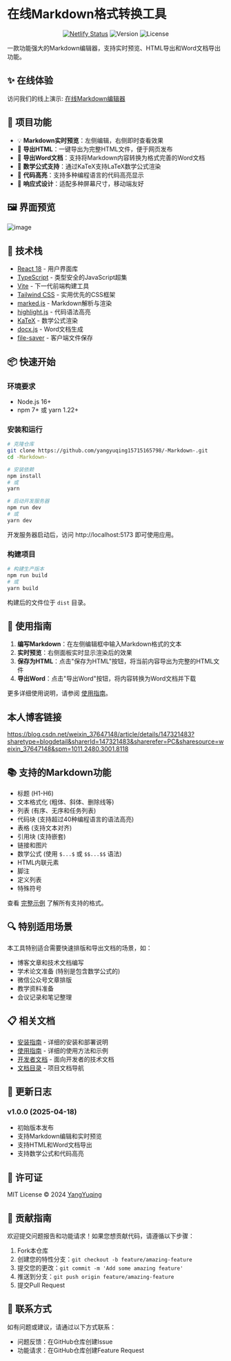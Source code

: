 # 在线Markdown格式转换工具

<div align="center">

[![Netlify Status](https://api.netlify.com/api/v1/badges/729906/deploy-status)](https://enchanting-froyo-729906.netlify.app/)
![Version](https://img.shields.io/badge/version-1.0.0-blue.svg)
![License](https://img.shields.io/badge/license-MIT-green.svg)

</div>

一款功能强大的Markdown编辑器，支持实时预览、HTML导出和Word文档导出功能。

## ✨ 在线体验

访问我们的线上演示: [在线Markdown编辑器](https://enchanting-froyo-729906.netlify.app/)

## 🚀 项目功能

- 💡 **Markdown实时预览**：左侧编辑，右侧即时查看效果
- 📑 **导出HTML**：一键导出为完整HTML文件，便于网页发布
- 📝 **导出Word文档**：支持将Markdown内容转换为格式完善的Word文档
- 🧮 **数学公式支持**：通过KaTeX支持LaTeX数学公式渲染
- 🎨 **代码高亮**：支持多种编程语言的代码高亮显示
- 📱 **响应式设计**：适配多种屏幕尺寸，移动端友好

## 🖼️ 界面预览
![image](https://github.com/user-attachments/assets/4ae3b3cc-5858-4536-8247-5657682172d2)


## 🔧 技术栈

- [React 18](https://reactjs.org/) - 用户界面库
- [TypeScript](https://www.typescriptlang.org/) - 类型安全的JavaScript超集
- [Vite](https://vitejs.dev/) - 下一代前端构建工具
- [Tailwind CSS](https://tailwindcss.com/) - 实用优先的CSS框架
- [marked.js](https://marked.js.org/) - Markdown解析与渲染
- [highlight.js](https://highlightjs.org/) - 代码语法高亮
- [KaTeX](https://katex.org/) - 数学公式渲染
- [docx.js](https://docx.js.org/) - Word文档生成
- [file-saver](https://github.com/eligrey/FileSaver.js/) - 客户端文件保存

## 📦 快速开始

### 环境要求

- Node.js 16+ 
- npm 7+ 或 yarn 1.22+

### 安装和运行

```bash
# 克隆仓库
git clone https://github.com/yangyuqing15715165798/-Markdown-.git
cd -Markdown-

# 安装依赖
npm install
# 或
yarn

# 启动开发服务器
npm run dev
# 或
yarn dev
```

开发服务器启动后，访问 http://localhost:5173 即可使用应用。

### 构建项目

```bash
# 构建生产版本
npm run build
# 或
yarn build
```

构建后的文件位于 `dist` 目录。

## 📖 使用指南

1. **编写Markdown**：在左侧编辑框中输入Markdown格式的文本
2. **实时预览**：右侧面板实时显示渲染后的效果
3. **保存为HTML**：点击"保存为HTML"按钮，将当前内容导出为完整的HTML文件
4. **导出Word**：点击"导出Word"按钮，将内容转换为Word文档并下载

更多详细使用说明，请参阅 [使用指南](./USAGE.md)。
## 本人博客链接
https://blog.csdn.net/weixin_37647148/article/details/147321483?sharetype=blogdetail&sharerId=147321483&sharerefer=PC&sharesource=weixin_37647148&spm=1011.2480.3001.8118

## 📚 支持的Markdown功能

- 标题 (H1-H6)
- 文本格式化 (粗体、斜体、删除线等)
- 列表 (有序、无序和任务列表)
- 代码块 (支持超过40种编程语言的语法高亮)
- 表格 (支持文本对齐)
- 引用块 (支持嵌套)
- 链接和图片
- 数学公式 (使用 `$...$` 或 `$$...$$` 语法)
- HTML内联元素
- 脚注
- 定义列表
- 特殊符号

查看 [完整示例](./docs/examples/example.md) 了解所有支持的格式。

## 🔍 特别适用场景

本工具特别适合需要快速排版和导出文档的场景，如：

- 博客文章和技术文档编写
- 学术论文准备 (特别是包含数学公式的)
- 微信公众号文章排版
- 教学资料准备
- 会议记录和笔记整理

## 📋 相关文档

- [安装指南](./INSTALL.md) - 详细的安装和部署说明
- [使用指南](./USAGE.md) - 详细的使用方法和示例
- [开发者文档](./DEVELOPMENT.md) - 面向开发者的技术文档
- [文档目录](./docs/README.md) - 项目文档导航

## 🔄 更新日志

### v1.0.0 (2025-04-18)
- 初始版本发布
- 支持Markdown编辑和实时预览
- 支持HTML和Word文档导出
- 支持数学公式和代码高亮

## 📄 许可证

MIT License © 2024 [YangYuqing](https://github.com/yangyuqing15715165798)

## 🤝 贡献指南

欢迎提交问题报告和功能请求！如果您想贡献代码，请遵循以下步骤：

1. Fork本仓库
2. 创建您的特性分支：`git checkout -b feature/amazing-feature`
3. 提交您的更改：`git commit -m 'Add some amazing feature'`
4. 推送到分支：`git push origin feature/amazing-feature`
5. 提交Pull Request

## 📮 联系方式

如有问题或建议，请通过以下方式联系：

- 问题反馈：在GitHub仓库创建Issue
- 功能请求：在GitHub仓库创建Feature Request 
